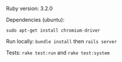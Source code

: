 Ruby version: 3.2.0

Dependencies (ubuntu):
```shell
sudo apt-get install chromium-driver
```

Run locally: `bundle install` then `rails server`

Tests: `rake test:run` and `rake test:system`

